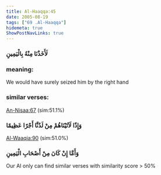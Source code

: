 ```yaml
---
title: Al-Haaqqa:45
date: 2005-08-19
tags: ["69 .Al-Haaqqa"]
hidemeta: true 
ShowPostNavLinks: true 
---
```

### لَأَخَذْنَا مِنْهُ بِالْيَمِينِ
### meaning: 
We would have surely seized him by the right hand
### similar verses: 

[An-Nisaa:67](/4/67) (sim:51.1%)

### وَإِذًا لَآتَيْنَاهُمْ مِنْ لَدُنَّا أَجْرًا عَظِيمًا

[Al-Waaqia:90](/56/90) (sim:51.0%)

### وَأَمَّا إِنْ كَانَ مِنْ أَصْحَابِ الْيَمِينِ

Our AI only can find similar verses with similarity score > 50% 


